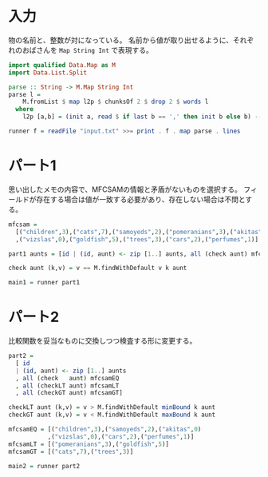# 入力

物の名前と、整数が対になっている。
名前から値が取り出せるように、それぞれのおばさんを `Map String Int` で表現する。

```haskell
import qualified Data.Map as M
import Data.List.Split

parse :: String -> M.Map String Int
parse l =
    M.fromList $ map l2p $ chunksOf 2 $ drop 2 $ words l
  where
    l2p [a,b] = (init a, read $ if last b == ',' then init b else b) -- コロンとコンマを消して

runner f = readFile "input.txt" >>= print . f . map parse . lines
```

# パート1

思い出したメモの内容で、MFCSAMの情報と矛盾がないものを選択する。
フィールドが存在する場合は値が一致する必要があり、存在しない場合は不問とする。

```haskell
mfcsam =
  [("children",3),("cats",7),("samoyeds",2),("pomeranians",3),("akitas",0)
  ,("vizslas",0),("goldfish",5),("trees",3),("cars",2),("perfumes",1)]

part1 aunts = [id | (id, aunt) <- zip [1..] aunts, all (check aunt) mfcsam]

check aunt (k,v) = v == M.findWithDefault v k aunt

main1 = runner part1
```

# パート2

比較関数を妥当なものに交換しつつ検査する形に変更する。

```haskell
part2 =
  [ id
  | (id, aunt) <- zip [1..] aunts
  , all (check   aunt) mfcsamEQ
  , all (checkLT aunt) mfcsamLT
  , all (checkGT aunt) mfcsamGT]

checkLT aunt (k,v) = v > M.findWithDefault minBound k aunt
checkGT aunt (k,v) = v < M.findWithDefault maxBound k aunt

mfcsamEQ = [("children",3),("samoyeds",2),("akitas",0)
           ,("vizslas",0),("cars",2),("perfumes",1)]
mfcsamLT = [("pomeranians",3),("goldfish",5)]
mfcsamGT = [("cats",7),("trees",3)]

main2 = runner part2
```
